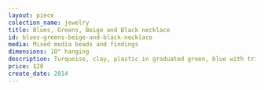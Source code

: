 ```yaml
---
layout: piece
colection_name: jewelry
title: Blues, Greens, Beige and Black necklace
id: blues-greens-beige-and-black-necklace
media: Mixed media beads and findings
dimensions: 10" hanging
description: Turquoise, clay, plastic in graduated green, blue with triangle spacers and findings with metal clasp.
price: $28
create_date: 2014
---
```

